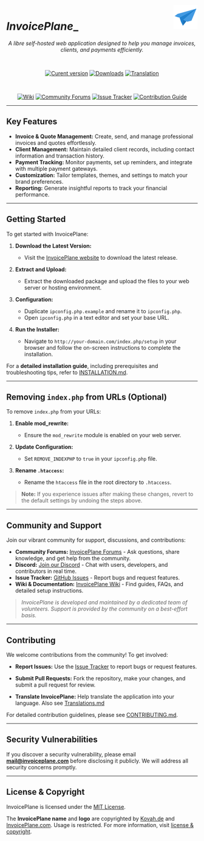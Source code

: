 <img align="right" alt="InvoicePlane logo" src="/assets/core/img/favicon.png">

# _InvoicePlane__

<div align="center">

_A libre self-hosted web application designed to help you manage invoices, clients, and payments efficiently._

<br>

[![Curent version](https://img.shields.io/badge/dynamic/json.svg?label=Current%20Version&url=https%3A%2F%2Fapi.github.com%2Frepos%2FInvoicePlane%2FInvoicePlane%2Freleases%2Flatest&query=%24.name&colorB=%23429ae1)](https://www.invoiceplane.com/)
[![Downloads](https://img.shields.io/github/downloads/invoiceplane/invoiceplane/total?colorB=%23429ae1)](https://www.invoiceplane.com/)
[![Translation](https://img.shields.io/badge/Translations-%40%20Crowdin-429ae1)](https://translations.invoiceplane.com/project/fusioninvoice)

<br>

[![Wiki](https://img.shields.io/badge/Help%3A-Official%20Wiki-429ae1.svg)](https://wiki.invoiceplane.com/)
[![Community Forums](https://img.shields.io/badge/Help%3A-Community%20Forums-429ae1.svg)](https://community.invoiceplane.com/)
[![Issue Tracker](https://img.shields.io/badge/Development%3A-Issue%20Tracker-429ae1.svg)](https://github.com/invoiceplane/invoiceplane/issues/)
[![Contribution Guide](https://img.shields.io/badge/Development%3A-Contribution%20Guide-429ae1.svg)](CONTRIBUTING.md)

</div>

---

## Key Features

- **Invoice & Quote Management:** Create, send, and manage professional invoices and quotes effortlessly.
- **Client Management:** Maintain detailed client records, including contact information and transaction history.
- **Payment Tracking:** Monitor payments, set up reminders, and integrate with multiple payment gateways.
- **Customization:** Tailor templates, themes, and settings to match your brand preferences.
- **Reporting:** Generate insightful reports to track your financial performance.

---

## Getting Started

To get started with InvoicePlane:

1. **Download the Latest Version:**
   - Visit the [InvoicePlane website](https://www.invoiceplane.com/) to download the latest release.

2. **Extract and Upload:**
   - Extract the downloaded package and upload the files to your web server or hosting environment.

3. **Configuration:**
   - Duplicate `ipconfig.php.example` and rename it to `ipconfig.php`.
   - Open `ipconfig.php` in a text editor and set your base URL.

4. **Run the Installer:**
   - Navigate to `http://your-domain.com/index.php/setup` in your browser and follow the on-screen instructions to complete the installation.

For a **detailed installation guide**, including prerequisites and troubleshooting tips, refer to [INSTALLATION.md](INSTALLATION.md).

---

## Removing `index.php` from URLs (Optional)

To remove `index.php` from your URLs:

1. **Enable mod_rewrite:**
   - Ensure the `mod_rewrite` module is enabled on your web server.

2. **Update Configuration:**
   - Set `REMOVE_INDEXPHP` to `true` in your `ipconfig.php` file.

3. **Rename `.htaccess`:**
   - Rename the `htaccess` file in the root directory to `.htaccess`.

> **Note:** If you experience issues after making these changes, revert to the default settings by undoing the steps above.

---

## Community and Support

Join our vibrant community for support, discussions, and contributions:

- **Community Forums:** [InvoicePlane Forums](https://community.invoiceplane.com/) - Ask questions, share knowledge, and get help from the community.
- **Discord:** [Join our Discord](https://discord.gg/PPzD2hTrXt) - Chat with users, developers, and contributors in real time.
- **Issue Tracker:** [GitHub Issues](https://github.com/InvoicePlane/InvoicePlane/issues) - Report bugs and request features.
- **Wiki & Documentation:** [InvoicePlane Wiki](https://wiki.invoiceplane.com/) - Find guides, FAQs, and detailed setup instructions.

> *InvoicePlane is developed and maintained by a dedicated team of volunteers. Support is provided by the community on a best-effort basis.*

---

## Contributing

We welcome contributions from the community! To get involved:

- **Report Issues:** Use the [Issue Tracker](https://github.com/InvoicePlane/InvoicePlane/issues) to report bugs or request features.
- **Submit Pull Requests:** Fork the repository, make your changes, and submit a pull request for review.

- **Translate InvoicePlane:** Help translate the application into your language. Also see [Translations.md](TRANSLATIONS.md)

For detailed contribution guidelines, please see [CONTRIBUTING.md](CONTRIBUTING.md).

---

## Security Vulnerabilities

If you discover a security vulnerability, please email **[mail@invoiceplane.com](mailto:mail@invoiceplane.com)** before disclosing it publicly. We will address all security concerns promptly.

---

## License & Copyright

InvoicePlane is licensed under the [MIT License](LICENSE.txt).

The **InvoicePlane name** and **logo** are copyrighted by [Kovah.de](https://kovah.de/) and [InvoicePlane.com](https://www.invoiceplane.com/). Usage is restricted. For more information, visit [license & copyright](https://www.invoiceplane.com/license-copyright).
